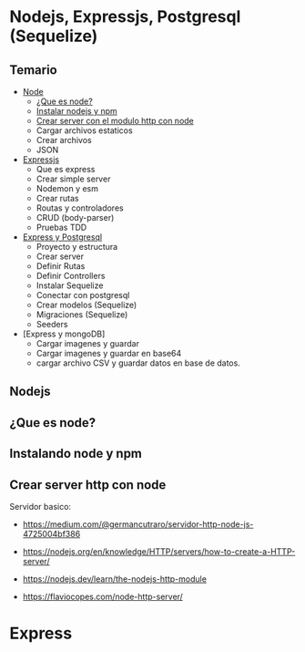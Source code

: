 <!-- @format -->

# Nodejs, Expressjs, Postgresql (Sequelize)

## Temario

- [Node](#Nodejs)
  - [¿Que es node?](#¿Que-es-node?)
  - [Instalar nodejs y npm](#Instalando-node-y-npm)
  - [Crear server con el modulo http con node](#Crear-server-http-con-node)
  - Cargar archivos estaticos
  - Crear archivos
  - JSON
- [Expressjs](#Expressjs)
  - Que es express
  - Crear simple server
  - Nodemon y esm
  - Crear rutas
  - Routas y controladores
  - CRUD (body-parser)
  - Pruebas TDD
- [Express y Postgresql](#Conectar-con-BD-relacional)
  - Proyecto y estructura
  - Crear server
  - Definir Rutas
  - Definir Controllers
  - Instalar Sequelize
  - Conectar con postgresql
  - Crear modelos (Sequelize)
  - Migraciones (Sequelize)
  - Seeders
- [Express y mongoDB]
  - Cargar imagenes y guardar
  - Cargar imagenes y guardar en base64
  - cargar archivo CSV y guardar datos en base de datos.

## Nodejs

## ¿Que es node?

## Instalando node y npm

## Crear server http con node

Servidor basico:

- https://medium.com/@germancutraro/servidor-http-node-js-4725004bf386

- https://nodejs.org/en/knowledge/HTTP/servers/how-to-create-a-HTTP-server/

- https://nodejs.dev/learn/the-nodejs-http-module

- https://flaviocopes.com/node-http-server/

# Express
